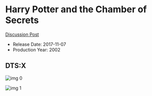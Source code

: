 # Harry Potter and the Chamber of Secrets

[Discussion Post](https://www.avsforum.com/threads/bass-eq-for-filtered-movies.2995212/post-56871206)

* Release Date: 2017-11-07
* Production Year: 2002

## DTS:X

![img 0](https://i.imgur.com/9nGgd0k.jpg)

![img 1](https://i.imgur.com/5NNAYA7.png)

